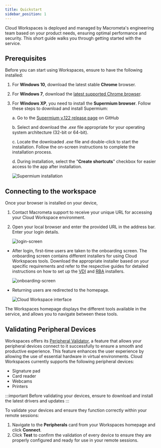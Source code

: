 ```yaml
---
title: Quickstart
sidebar_position: 1
---
```


Cloud Workspaces is deployed and managed by Macrometa's engineering team based on your product needs, ensuring optimal performance and security. This short guide walks you through getting started with the service. 

## Prerequisites

Before you can start using Workspaces, ensure to have the following installed:

1. For **Windows 10**, download the latest stable **Chrome** browser.

2. For **Windows 7**, download the [latest supported Chrome browser](https://support.google.com/chrome/a/answer/7100626?hl=en&sjid=16270217913818414435-EU).

3. For **Windows XP**, you need to install the **Supermium browser**. Follow these steps to download and install Supermium:

   a. Go to the [Supermium v.122 release page](https://github.com/win32ss/supermium/releases/tag/v122-r6) on GitHub

   b. Select and download the *.exe* file appropriate for your operating system architecture (32-bit or 64-bit).

   c. Locate the downloaded *.exe* file and double-click to start the installation. Follow the on-screen instructions to complete the installation process.

   d. During installation, select the "**Create shortcuts**" checkbox for easier access to the app after installation.

   ![Supermium installation](/img/workspaces/supermium.png)

## Connecting to the workspace

Once your browser is installed on your device,

1. Contact Macrometa support to receive your unique URL for accessing your Cloud Workspace environment.
1. Open your local browser and enter the provided URL in the address bar. Enter your login details.

    ![login-screen](/img/workspaces/login-screen.png)

- After login, first-time users are taken to the onboarding screen. The onboarding screen contains different installers for using Cloud Workspaces tools. Download the appropriate installer based on your specific requirements and refer to the respective guides for detailed instructions on how to set up the [VDI](./remote-desktop-enviroment/index.md) and [RBA](./remote-browser-accelerator/getting-started.md) installers.
    
    ![onboarding-screen](/img/workspaces/onboarding-screen.png)

- Returning users are redirected to the homepage.

    ![Cloud Workspace interface](/img/workspaces/homepage.jpeg)
    
The Workspaces homepage displays the different tools available in the service, and allows you to navigate between these tools.


## Validating Peripheral Devices

Workspaces offers its [Peripheral Validator](./remote-browser-accelerator/rba-peripheral-validator.md), a feature that allows your peripheral devices connect to it successfully to ensure a smooth and productive experience. This feature enhances the user experience by allowing the use of essential hardware in virtual environments. Cloud Workspaces currently supports the following peripheral devices:

- Signature pad
- Card reader
- Webcams
- Printers

:::important
Before validating your devices, ensure to download and install the latest drivers and updates
:::

To validate your devices and ensure they function correctly within your remote sessions:

1. Navigate to the **Peripherals** card from your Workspaces homepage and click **Connect**.
1. Click **Test** to confirm the validation of every device to ensure they are properly configured and ready for use in your remote sessions.